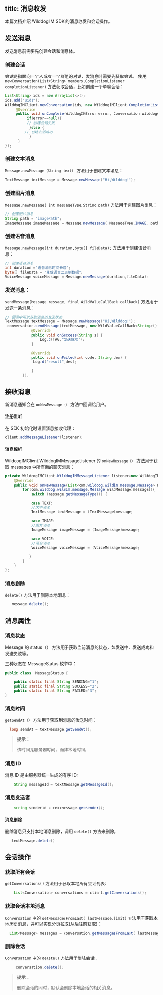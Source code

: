 title: 消息收发
---

本篇文档介绍 Wilddog IM SDK 的消息收发和会话操作。


## 发送消息

发送消息前需要先创建会话和消息体。

###  创建会话

会话是指面向一个人或者一个群组的对话，发消息时需要先获取会话。
使用 `newConversation(List<String> members,CompletionListener completionListener)` 方法获取会话，比如创建一个单聊会话：

```java
List<String> ids = new ArrayList<>();
ids.add("uid1");
WilddogIMClient.newConversation(ids, new WilddogIMClient.CompletionListener() {
     @Override
     public void onComplete(WilddogIMError error, Conversation wilddogConversation) {
          if(error==null){
          // 创建会话失败
           }else {
         // 创建会话成功
           }
      }
});

```

### 创建文本消息

`Message.newMessage（String text）` 方法用于创建文本消息：

```java
TextMessage textMessage = Message.newMessage("Hi,Wilddog!");
```

### 创建图片消息

`Message.newMessage( int messageType,String path)` 方法用于创建图片消息：

```java
// 创建图片消息
String path = "imagePath";
ImageMessage imageMessage = Message.newMessage( MessageType.IMAGE, path);
```

### 创建语音消息

`Message.newMessage(int duration,byte[] fileData);` 方法用于创建语音消息：

```java
// 创建语音消息
int duration ="语音消息时间长度";
byte[] fileData = "生成语音二进制数据";
VoiceMessage voiceMessage = Message.newMessage(duration,fileData);
```

### 发送消息：

`sendMessage(Message message, final WildValueCallBack callBack)` 方法用于发送一条消息：

```java
// 回调中可以获取消息的发送状态
TextMessage textMessage = Message.newMessage("Hi,Wilddog!");
 conversation.sendMessage(textMessage, new WildValueCallBack<String>() {
            @Override
            public void onSuccess(String s) {
                Log.d(TAG,"发送成功");
            }

            @Override
            public void onFailed(int code, String des) {
             Log.d("result",des);

            }
        });

```

## 接收消息

新消息通知会在 `onNewMessage（）` 方法中回调给用户。


#### 注册监听

在 SDK 初始化时设置消息接收代理：

```java 
client.addMessageListener(listener);
```
	
#### 消息解析

WilddogIMClient.WilddogIMMessageListener 的 `onNewMessage（）` 方法用于获取 messages 中所有新的聊天消息：


```java
private WilddogIMClient.WilddogIMMessageListener listener=new WilddogIMClient.WilddogIMMessageListener() {
    @Override
    public void onNewMessage(List<com.wilddog.wildim.message.Message> messages) {
        for(com.wilddog.wildim.message.Message wildMessage:messages){
            switch (message.getMessageType()) {

            case TEXT:
            //文本消息
            TextMessage textMessage = (TextMessage)message;

            case IMAGE:
            //图片消息
            ImageMessage imageMessage = (ImageMessage)message;

            case VOICE:
            //语音消息
            VoiceMessage voiceMessage = (VoiceMessage)message;

           }
        }
    }
};
```

### 消息删除

`delete()` 方法用于删除本地消息：

```java
   message.delete();
```


## 消息属性

### 消息状态

Message 的 status（） 方法用于获取当前消息的状态，如发送中、发送成功和发送失败等。

三种状态在 MessageStatus 枚举中：


```java
public class  MessageStatus {

    public static final String SENDING="1";
    public static final String SUCCESS="2";
    public static final String FAILED="3";
}

```

### 消息时间

 `getSendAt（）` 方法用于获取到消息的发送时间：


```java
  long sendAt = textMessage.getSendAt();
```

<blockquote class="notice">
  <p><strong>提示：</strong></p>
  该时间是服务器时间，而非本地时间。
</blockquote>


### 消息 ID

消息 ID 是由服务器统一生成的有序 ID:

```java
	String messageId = textMessage.getMessageId();
```
	
### 消息发送者

```java
	String senderId = textMessage.getSender();
```

#### 消息删除

删除消息只支持本地消息删除，调用 `delete()` 方法来删除。

```java
   textMessage.delete()
```

##  会话操作

### 获取所有会话

`getConversations()` 方法用于获取本地所有会话列表:

```java
	List<Conversation> conversations = client.getConversations();
```


### 获取会话本地消息

`Conversation` 中的 `getMessagesFromLast( lastMessage,limit)` 方法用于获取本地历史消息，并可以实现分页拉取(从后往前获取)：

```java
  List<Message> messages = conversation.getMessagesFromLast( lastMessage,20);
```

### 删除会话

`Conversation` 中的 `delete()` 方法用于删除会话：
```java
	 conversation.delete();
```
 <blockquote class="notice">
  <p><strong>提示：</strong></p>
  删除会话的同时，默认会删除本地会话的相关消息。
</blockquote>
 